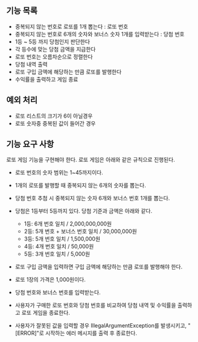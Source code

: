 ## 기능 목록
- 중복되지 않는 번호로 로또를 1개 뽑는다 : 로또 번호
- 중복되지 않는 번호로 6개의 숫자와 보너스 숫자 1개를 입력받는다 : 당첨 번호
- 1등 ~ 5등 까지 당첨인지 판단한다
- 각 등수에 맞는 당첨 금액을 지급한다
- 로또 번호는 오름차순으로 정렬한다
- 당첨 내역 출력
- 로또 구입 금액에 해당하는 만큼 로또를 발행한다
- 수익률을 출력하고 게임 종료

## 예외 처리
- 로또 리스트의 크기가 6이 아닐경우
- 로또 숫자중 중복된 값이 들어간 경우

## 기능 요구 사항
로또 게임 기능을 구현해야 한다. 로또 게임은 아래와 같은 규칙으로 진행된다.

- 로또 번호의 숫자 범위는 1~45까지이다.
- 1개의 로또를 발행할 때 중복되지 않는 6개의 숫자를 뽑는다.
- 당첨 번호 추첨 시 중복되지 않는 숫자 6개와 보너스 번호 1개를 뽑는다.
- 당첨은 1등부터 5등까지 있다. 당첨 기준과 금액은 아래와 같다.
    - 1등: 6개 번호 일치 / 2,000,000,000원
    - 2등: 5개 번호 + 보너스 번호 일치 / 30,000,000원
    - 3등: 5개 번호 일치 / 1,500,000원
    - 4등: 4개 번호 일치 / 50,000원
    - 5등: 3개 번호 일치 / 5,000원

- 로또 구입 금액을 입력하면 구입 금액에 해당하는 만큼 로또를 발행해야 한다. 
- 로또 1장의 가격은 1,000원이다.
- 당첨 번호와 보너스 번호를 입력받는다.
- 사용자가 구매한 로또 번호와 당첨 번호를 비교하여 당첨 내역 및 수익률을 출력하고 로또 게임을 종료한다.
- 사용자가 잘못된 값을 입력할 경우 IllegalArgumentException를 발생시키고, "[ERROR]"로 시작하는 에러 메시지를 출력 후 종료한다.
  